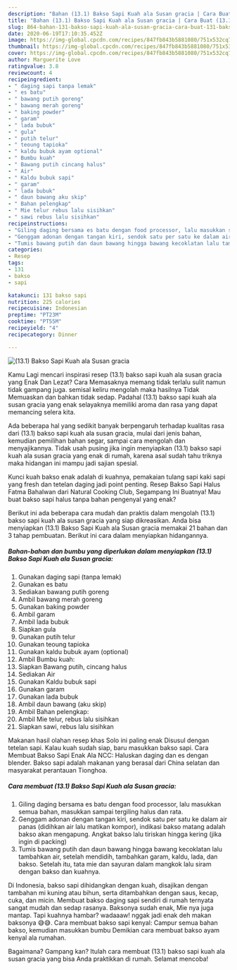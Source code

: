 ```yaml
---
description: "Bahan (13.1) Bakso Sapi Kuah ala Susan gracia | Cara Buat (13.1) Bakso Sapi Kuah ala Susan gracia Yang Bikin Ngiler"
title: "Bahan (13.1) Bakso Sapi Kuah ala Susan gracia | Cara Buat (13.1) Bakso Sapi Kuah ala Susan gracia Yang Bikin Ngiler"
slug: 864-bahan-131-bakso-sapi-kuah-ala-susan-gracia-cara-buat-131-bakso-sapi-kuah-ala-susan-gracia-yang-bikin-ngiler
date: 2020-06-19T17:10:35.452Z
image: https://img-global.cpcdn.com/recipes/847fb843b5881080/751x532cq70/131-bakso-sapi-kuah-ala-susan-gracia-foto-resep-utama.jpg
thumbnail: https://img-global.cpcdn.com/recipes/847fb843b5881080/751x532cq70/131-bakso-sapi-kuah-ala-susan-gracia-foto-resep-utama.jpg
cover: https://img-global.cpcdn.com/recipes/847fb843b5881080/751x532cq70/131-bakso-sapi-kuah-ala-susan-gracia-foto-resep-utama.jpg
author: Marguerite Love
ratingvalue: 3.8
reviewcount: 4
recipeingredient:
- " daging sapi tanpa lemak"
- " es batu"
- " bawang putih goreng"
- " bawang merah goreng"
- " baking powder"
- " garam"
- " lada bubuk"
- " gula"
- " putih telur"
- " teoung tapioka"
- " kaldu bubuk ayam optional"
- " Bumbu kuah"
- " Bawang putih cincang halus"
- " Air"
- " Kaldu bubuk sapi"
- " garam"
- " lada bubuk"
- " daun bawang aku skip"
- " Bahan pelengkap"
- " Mie telur rebus lalu sisihkan"
- " sawi rebus lalu sisihkan"
recipeinstructions:
- "Giling daging bersama es batu dengan food processor, lalu masukkan semua bahan, masukkan sampai tergiling halus dan rata."
- "Genggam adonan dengan tangan kiri, sendok satu per satu ke dalam air panas (didihkan air lalu matikan kompor), indikasi bakso matang adalah bakso akan mengapung. Angkat bakso lalu tiriskan hingga kering (jika ingin di packing)"
- "Tumis bawang putih dan daun bawang hingga bawang kecoklatan lalu tambahkan air, setelah mendidih, tambahkan garam, kaldu, lada, dan bakso. Setelah itu, tata mie dan sayuran dalam mangkok lalu siram dengan bakso dan kuahnya."
categories:
- Resep
tags:
- 131
- bakso
- sapi

katakunci: 131 bakso sapi 
nutrition: 225 calories
recipecuisine: Indonesian
preptime: "PT23M"
cooktime: "PT55M"
recipeyield: "4"
recipecategory: Dinner

---
```



![(13.1) Bakso Sapi Kuah ala Susan gracia](https://img-global.cpcdn.com/recipes/847fb843b5881080/751x532cq70/131-bakso-sapi-kuah-ala-susan-gracia-foto-resep-utama.jpg)

Kamu Lagi mencari inspirasi resep (13.1) bakso sapi kuah ala susan gracia yang Enak Dan Lezat? Cara Memasaknya memang tidak terlalu sulit namun tidak gampang juga. semisal keliru mengolah maka hasilnya Tidak Memuaskan dan bahkan tidak sedap. Padahal (13.1) bakso sapi kuah ala susan gracia yang enak selayaknya memiliki aroma dan rasa yang dapat memancing selera kita.

Ada beberapa hal yang sedikit banyak berpengaruh terhadap kualitas rasa dari (13.1) bakso sapi kuah ala susan gracia, mulai dari jenis bahan, kemudian pemilihan bahan segar, sampai cara mengolah dan menyajikannya. Tidak usah pusing jika ingin menyiapkan (13.1) bakso sapi kuah ala susan gracia yang enak di rumah, karena asal sudah tahu triknya maka hidangan ini mampu jadi sajian spesial.

Kunci kuah bakso enak adalah di kuahnya, pemakaian tulang sapi kaki sapi yang fresh dan tetelan daging jadi point penting. Resep Bakso Sapi Halus Fatma Bahalwan dari Natural Cooking Club, Segampang Ini Buatnya! Mau buat bakso sapi halus tanpa bahan pengenyal yang enak?


Berikut ini ada beberapa cara mudah dan praktis dalam mengolah (13.1) bakso sapi kuah ala susan gracia yang siap dikreasikan. Anda bisa menyiapkan (13.1) Bakso Sapi Kuah ala Susan gracia memakai 21 bahan dan 3 tahap pembuatan. Berikut ini cara dalam menyiapkan hidangannya.

<!--inarticleads1-->

##### Bahan-bahan dan bumbu yang diperlukan dalam menyiapkan (13.1) Bakso Sapi Kuah ala Susan gracia:

1. Gunakan  daging sapi (tanpa lemak)
1. Gunakan  es batu
1. Sediakan  bawang putih goreng
1. Ambil  bawang merah goreng
1. Gunakan  baking powder
1. Ambil  garam
1. Ambil  lada bubuk
1. Siapkan  gula
1. Gunakan  putih telur
1. Gunakan  teoung tapioka
1. Gunakan  kaldu bubuk ayam (optional)
1. Ambil  Bumbu kuah:
1. Siapkan  Bawang putih, cincang halus
1. Sediakan  Air
1. Gunakan  Kaldu bubuk sapi
1. Gunakan  garam
1. Gunakan  lada bubuk
1. Ambil  daun bawang (aku skip)
1. Ambil  Bahan pelengkap:
1. Ambil  Mie telur, rebus lalu sisihkan
1. Siapkan  sawi, rebus lalu sisihkan


Makanan hasil olahan resep khas Solo ini paling enak Disusul dengan tetelan sapi. Kalau kuah sudah siap, baru masukkan bakso sapi. Cara Membuat Bakso Sapi Enak Ala NCC: Haluskan daging dan es dengan blender. Bakso sapi adalah makanan yang berasal dari China selatan dan masyarakat perantauan Tionghoa. 

<!--inarticleads2-->

##### Cara membuat (13.1) Bakso Sapi Kuah ala Susan gracia:

1. Giling daging bersama es batu dengan food processor, lalu masukkan semua bahan, masukkan sampai tergiling halus dan rata.
1. Genggam adonan dengan tangan kiri, sendok satu per satu ke dalam air panas (didihkan air lalu matikan kompor), indikasi bakso matang adalah bakso akan mengapung. Angkat bakso lalu tiriskan hingga kering (jika ingin di packing)
1. Tumis bawang putih dan daun bawang hingga bawang kecoklatan lalu tambahkan air, setelah mendidih, tambahkan garam, kaldu, lada, dan bakso. Setelah itu, tata mie dan sayuran dalam mangkok lalu siram dengan bakso dan kuahnya.


Di Indonesia, bakso sapi dihidangkan dengan kuah, disajikan dengan tambahan mi kuning atau bihun, serta ditambahkan dengan saus, kecap, cuka, dan micin. Membuat bakso daging sapi sendiri di rumah ternyata sangat mudah dan sedap rasanya. Baksonya sudah enak, Mie nya juga mantap. Tapi kuahnya hambar? wadaaaw! nggak jadi enak deh makan baksonya 😅😅. Cara membuat bakso sapi kenyal: Campur semua bahan bakso, kemudian masukkan bumbu Demikian cara membuat bakso ayam kenyal ala rumahan. 

Bagaimana? Gampang kan? Itulah cara membuat (13.1) bakso sapi kuah ala susan gracia yang bisa Anda praktikkan di rumah. Selamat mencoba!
